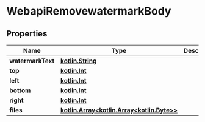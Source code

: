 # WebapiRemovewatermarkBody

## Properties
Name | Type | Description | Notes
------------ | ------------- | ------------- | -------------
**watermarkText** | [**kotlin.String**](.md) |  |  [optional]
**top** | [**kotlin.Int**](.md) |  |  [optional]
**left** | [**kotlin.Int**](.md) |  |  [optional]
**bottom** | [**kotlin.Int**](.md) |  |  [optional]
**right** | [**kotlin.Int**](.md) |  |  [optional]
**files** | [**kotlin.Array&lt;kotlin.Array&lt;kotlin.Byte&gt;&gt;**](kotlin.Array&lt;kotlin.Byte&gt;.md) |  |  [optional]
